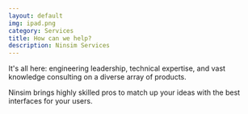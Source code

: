 ```yaml
---
layout: default
img: ipad.png
category: Services
title: How can we help?
description: Ninsim Services
---
```

It's all here: engineering leadership, technical expertise, and vast knowledge consulting on a diverse array of products.

Ninsim brings highly skilled pros to match up your ideas with the best interfaces for your users. 